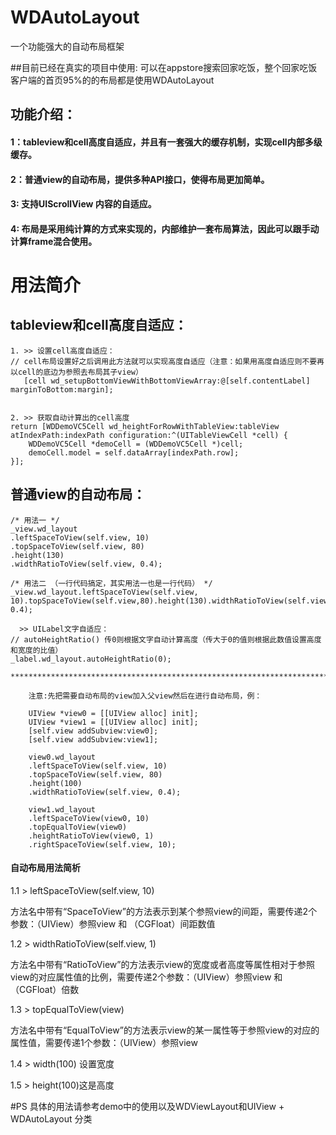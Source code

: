 # WDAutoLayout
一个功能强大的自动布局框架

##目前已经在真实的项目中使用:
可以在appstore搜索回家吃饭，整个回家吃饭客户端的首页95%的的布局都是使用WDAutoLayout

## 功能介绍：
#### 1：tableview和cell高度自适应，并且有一套强大的缓存机制，实现cell内部多级缓存。
#### 2：普通view的自动布局，提供多种API接口，使得布局更加简单。
#### 3: 支持UIScrollView 内容的自适应。
#### 4: 布局是采用纯计算的方式来实现的，内部维护一套布局算法，因此可以跟手动计算frame混合使用。

# 用法简介
## tableview和cell高度自适应：
    1. >> 设置cell高度自适应：
    // cell布局设置好之后调用此方法就可以实现高度自适应（注意：如果用高度自适应则不要再以cell的底边为参照去布局其子view）
       [cell wd_setupBottomViewWithBottomViewArray:@[self.contentLabel] marginToBottom:margin];

    
    2. >> 获取自动计算出的cell高度
    return [WDDemoVC5Cell wd_heightForRowWithTableView:tableView atIndexPath:indexPath configuration:^(UITableViewCell *cell) {
        WDDemoVC5Cell *demoCell = (WDDemoVC5Cell *)cell;
        demoCell.model = self.dataArray[indexPath.row];
    }];
## 普通view的自动布局：
    /* 用法一 */
    _view.wd_layout
    .leftSpaceToView(self.view, 10)
    .topSpaceToView(self.view, 80)
    .height(130)
    .widthRatioToView(self.view, 0.4);  

    /* 用法二 （一行代码搞定，其实用法一也是一行代码） */
    _view.wd_layout.leftSpaceToView(self.view, 10).topSpaceToView(self.view,80).height(130).widthRatioToView(self.view, 0.4);  
    
      >> UILabel文字自适应：
    // autoHeightRatio() 传0则根据文字自动计算高度（传大于0的值则根据此数值设置高度和宽度的比值）
    _label.wd_layout.autoHeightRatio(0);
    
    *******************************************************************************
        
        注意:先把需要自动布局的view加入父view然后在进行自动布局，例： 
        
        UIView *view0 = [[UIView alloc] init];
        UIView *view1 = [[UIView alloc] init];
        [self.view addSubview:view0];
        [self.view addSubview:view1];
        
        view0.wd_layout
        .leftSpaceToView(self.view, 10)
        .topSpaceToView(self.view, 80)
        .height(100)
        .widthRatioToView(self.view, 0.4);
        
        view1.wd_layout
        .leftSpaceToView(view0, 10)
        .topEqualToView(view0)
        .heightRatioToView(view0, 1)
        .rightSpaceToView(self.view, 10);
        
#### 自动布局用法简析
   1.1 > leftSpaceToView(self.view, 10)
   
   方法名中带有“SpaceToView”的方法表示到某个参照view的间距，需要传递2个参数：（UIView）参照view 和 （CGFloat）间距数值
   
   1.2 > widthRatioToView(self.view, 1)
   
   方法名中带有“RatioToView”的方法表示view的宽度或者高度等属性相对于参照view的对应属性值的比例，需要传递2个参数：（UIView）参照view 和 （CGFloat）倍数
   
   1.3 > topEqualToView(view)
   
   方法名中带有“EqualToView”的方法表示view的某一属性等于参照view的对应的属性值，需要传递1个参数：（UIView）参照view
   
   1.4 > width(100) 设置宽度
   
   1.5 > height(100)这是高度
 
   
#PS
 具体的用法请参考demo中的使用以及WDViewLayout和UIView + WDAutoLayout 分类

    
    
